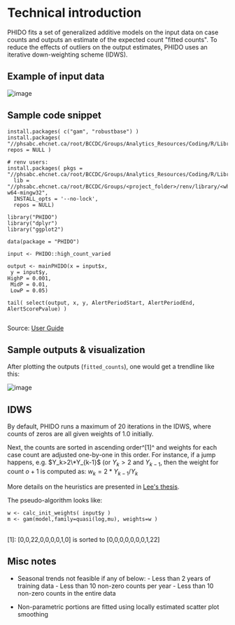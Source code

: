 
# Technical introduction

PHIDO fits a set of generalized additive models on the input data on case counts and outputs an estimate of the expected count "fitted counts". To reduce the effects of outliers on the output estimates, PHIDO uses an iterative down-weighting scheme (IDWS).


## Example of input data

![image](https://github.com/user-attachments/assets/c63f0e71-71c4-4933-9142-0292eea34883)

## Sample code snippet

```
install.packages( c("gam", "robustbase") )
install.packages( "//phsabc.ehcnet.ca/root/BCCDC/Groups/Analytics_Resources/Coding/R/Library/PHIDO_0.2.0.tar.gz", repos = NULL )

# renv users:
install.packages( pkgs = "//phsabc.ehcnet.ca/root/BCCDC/Groups/Analytics_Resources/Coding/R/Library/PHIDO_0.2.0.tar.gz",
  lib = "//phsabc.ehcnet.ca/root/BCCDC/Groups/<project_folder>/renv/library/<which_R_ver>/x86_64-w64-mingw32",
  INSTALL_opts = '--no-lock',
  repos = NULL)

library("PHIDO")
library("dplyr")
library("ggplot2")

data(package = "PHIDO")

input <- PHIDO::high_count_varied

output <- mainPHIDO(x = input$x,
 y = input$y, 
HighP = 0.001,
 MidP = 0.01,
 LowP = 0.05)

tail( select(output, x, y, AlertPeriodStart, AlertPeriodEnd, AlertScorePvalue) )


```
Source: [User Guide](https://healthbc.sharepoint.com/sites/BCCDCDataAnalyticsServicePHSA/_layouts/15/download.aspx?SourceUrl=/sites/BCCDCDataAnalyticsServicePHSA/Epidemiological%20Methods/PHIDO%20user%20manual%20V2%20for%20sharepoint.pdf)


## Sample outputs & visualization

After plotting the outputs (```fitted_counts```), one would get a trendline like this:

![image](https://github.com/user-attachments/assets/146ba070-048d-442a-b5dd-f5c2cf5768f3)

## IDWS

By default, PHIDO runs a maximum of 20 iterations in the IDWS, where counts of zeros are all given weights of 1.0 initially. 

Next, the counts are sorted in ascending order^[1]^ and weights for each case count are adjusted one-by-one in this order.
For instance, if a jump happens, e.g. $Y_k>2\*Y_{k-1}$ (or $Y_k > 2$ and $Y_{k-1}$, then the weight for count $o+1$ is computed as:
      $w_{k} = 2*Y_{k-1} / Y_{k}$

More details on the heuristics are presented in [Lee's thesis](https://www.google.com/url?sa=t&rct=j&q=&esrc=s&source=web&cd=&cad=rja&uact=8&ved=2ahUKEwjcserk-f-IAxVICTQIHYlrES4QFnoECBUQAQ&url=https%3A%2F%2Fopen.library.ubc.ca%2Fmedia%2Fstream%2Fpdf%2F24%2F1.0380711%2F4&usg=AOvVaw1XUjdEcZI-gdNSnpSMRPx2&opi=89978449). 

The pseudo-algorithm looks like:
```
w <- calc_init_weights( input$y )
m <- gam(model,family=quasi(log,mu), weights=w )
```

<br>
[1]: [0,0,22,0,0,0,0,1,0] is sorted to [0,0,0,0,0,0,0,1,22]

## Misc notes

- Seasonal trends not feasible if any of below:
      - Less than 2 years of training data
      - Less than 10 non-zero counts per year
      - Less than 10 non-zero counts in the entire data

- Non-parametric portions are fitted using locally estimated scatter plot smoothing


